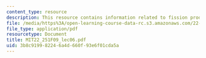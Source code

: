 ```yaml
---
content_type: resource
description: This resource contains information related to fission products.
file: /media/https%3A/open-learning-course-data-rc.s3.amazonaws.com/22-251-systems-analysis-of-the-nuclear-fuel-cycle-fall-2009/3b8c919982246a4d660f93e6f01cda5a_MIT22_251F09_lec06.pdf
file_type: application/pdf
resourcetype: Document
title: MIT22_251F09_lec06.pdf
uid: 3b8c9199-8224-6a4d-660f-93e6f01cda5a
---
```

